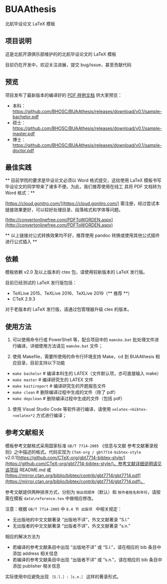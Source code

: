 # BUAAthesis

北航毕设论文 LaTeX 模板

## 项目说明

这是北航开源俱乐部维护的的北航毕设论文的 LaTeX 模板

目前仍在开发中，欢迎关注进展，提交 bug/issue，甚至贡献代码

## 预览

项目发布了最新版本的编译好的 [PDF 样例文档](https://github.com/BHOSC/BUAAthesis/releases/latest) 供大家预览：

+ 本科：https://github.com/BHOSC/BUAAthesis/releases/download/v0.1/sample-bachelor.pdf
+ 硕士：https://github.com/BHOSC/BUAAthesis/releases/download/v0.1/sample-master.pdf
+ 博士：https://github.com/BHOSC/BUAAthesis/releases/download/v0.1/sample-doctor.pdf

## 最佳实践

** 目前学院的要求是毕设论文必须以 Word 格式提交，这给使用 LaTeX
模板书写毕设论文的同学带来了诸多不便。为此，我们推荐使用在线工
具将 PDF 文档转为 Word 格式：**

[https://cloud.gonitro.com/](https://cloud.gonitro.com/) 需注册，经过尝试本链接效果更好，可以较好处理目录、段落格式和字体等问题。

[http://convertonlinefree.com/PDFToWORDEN.aspx](http://convertonlinefree.com/PDFToWORDEN.aspx)

** 以上链接对公式转换效果均不好，推荐使用 pandoc 转换或使用其他公式插件进行公式插入 **

## 依赖

模板依赖 v2.0 及以上版本的 ctex 包，请使用较新版本的 LaTeX 发行版。

目前已经测试的 LaTeX 发行版包括：

+ TeXLive 2015、TeXLive 2016、TeXLive 2019（** 推荐 **）
+ CTeX 2.9.3

对于老版本的 LaTeX 发行版，请通过包管理器升级 ctex 的版本。

## 使用方法

1. 可以使用命令行或 PowerShell 等，配合项目中的 `mamske.bat` 批处理文件进行编译，详细使用方法请见 `mamske.bat` 文件；

2. 使用 Makefile，需要所使用的命令行环境支持 Make，cd 到 BUAAthesis 相应目录，目前支持以下功能

+ `make bachelor` # 编译本科生的 LATEX（文件默认项，亦可直接输入 make）
+ `make master` # 编译研究生的 LATEX 文件
+ `make kaitireport` # 编译研究生的开题报告文件
+ `make clean` # 删除编译过程中生成的文件（除了 pdf）
+ `make depclean` # 删除编译过程中生成的文件（包括 pdf）

3. 使用 Visual Studio Code 等软件进行编译，请使用 `xelatex->bibtex->xelatex*2` 方式进行编译；

## 参考文献相关

模板参考文献格式采用国家标准 `GB/T 7714-2005` 《信息与文献 参考文献著录规则》之中描述的格式。代码实现为 `CTeX-org / gbt7714-bibtex-style` v2.0.1[https://github.com/CTeX-org/gbt7714-bibtex-style/](https://github.com/CTeX-org/gbt7714-bibtex-style/)。参考文献详细说明请见该项目 README.md 或 [https://mirror.ctan.org/biblio/bibtex/contrib/gbt7714/gbt7714.pdf](https://mirror.ctan.org/biblio/bibtex/contrib/gbt7714/gbt7714.pdf)。

参考文献提供两种排序方式，分别为 ` 按出现顺序 `（默认）和 ` 按作者姓名和年份 `，请按需在模板 `data\reference.tex` 中做相应修改。

注意：根据 `GB/T 7714-2005` 中 `8.4 节 出版项 ` 中相关规定：

+ 无出版地的中文文献著录 “出版地不详”，外文文献著录 “S.l.”
+ 无出版者的中文文献著录 “出版者不详”，外文文献著录 “s.n.”

相应的解决方法为

+ 若编译的参考文献条目中出现 “出版地不详” 或 “S.l.”，请在相应的 bib 条目中添加 address 相关信息
+ 若编译的参考文献条目中出现 “出版者不详” 或 “s.n.”，请在相应的 bib 条目中添加 publisher 相关信息

实际使用中应避免出现 `［S.l.］:［s.n.］` 这样的著录形式。
